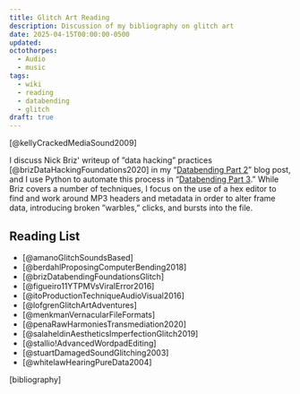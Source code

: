 ```yaml
---
title: Glitch Art Reading
description: Discussion of my bibliography on glitch art
date: 2025-04-15T00:00:00-0500
updated: 
octothorpes:
  - Audio
  - music
tags:
  - wiki
  - reading
  - databending
  - glitch
draft: true
---
```

<link rel="stylesheet" type="text/css" href="/styles/bibliography.css" />

[@kellyCrackedMediaSound2009]

I discuss Nick Briz' writeup of ”data hacking” practices [@brizDataHackingFoundations2020] in my “[Databending Part 2](/posts/2025/02/databending-part-2/)” blog post, and I use Python to automate this process in “[Databending Part 3](/posts/2025/04/databending-part-3/).” While Briz covers a number of techniques, I focus on the use of a hex editor to find and work around MP3 headers and metadata in order to alter frame data, introducing broken ”warbles,” clicks, and bursts into the file.

<h2 class="sectionHeader">Reading List</h2>

- [@amanoGlitchSoundsBased]
- [@berdahlProposingComputerBending2018]
- [@brizDatabendingFoundationsGlitch]
- [@figueiro11YTPMVsViralError2016]
- [@itoProductionTechniqueAudioVisual2016]
- [@lofgrenGlitchArtAdventures]
- [@menkmanVernacularFileFormats]
- [@penaRawHarmoniesTransmediation2020]
- [@salaheldinAestheticsImperfectionGlitch2019]
- [@stallio!AdvancedWordpadEditing]
- [@stuartDamagedSoundGlitching2003]
- [@whitelawHearingPureData2004]

[bibliography]